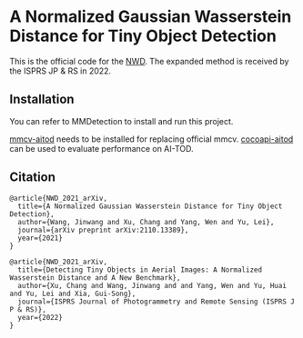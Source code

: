 # A Normalized Gaussian Wasserstein Distance for Tiny Object Detection

This is the official code for the [NWD](https://arxiv.org/abs/2110.13389). The expanded method is received by the ISPRS JP & RS in 2022.

## Installation

You can refer to MMDetection to install and run this project.

[mmcv-aitod](https://github.com/jwwangchn/mmcv-aitod) needs to be installed for replacing official mmcv.
[cocoapi-aitod](https://github.com/jwwangchn/cocoapi-aitod) can be used to evaluate performance on AI-TOD.


## Citation
```
@article{NWD_2021_arXiv,
  title={A Normalized Gaussian Wasserstein Distance for Tiny Object Detection},
  author={Wang, Jinwang and Xu, Chang and Yang, Wen and Yu, Lei},
  journal={arXiv preprint arXiv:2110.13389},
  year={2021}
}
```
```
@article{NWD_2021_arXiv,
  title={Detecting Tiny Objects in Aerial Images: A Normalized Wasserstein Distance and A New Benchmark},
  author={Xu, Chang and Wang, Jinwang and and Yang, Wen and Yu, Huai and Yu, Lei and Xia, Gui-Song},
  journal={ISPRS Journal of Photogrammetry and Remote Sensing (ISPRS J P & RS)},
  year={2022}
}
